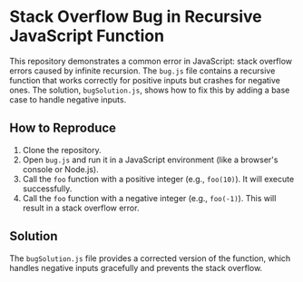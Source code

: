 # Stack Overflow Bug in Recursive JavaScript Function

This repository demonstrates a common error in JavaScript: stack overflow errors caused by infinite recursion.  The `bug.js` file contains a recursive function that works correctly for positive inputs but crashes for negative ones. The solution, `bugSolution.js`, shows how to fix this by adding a base case to handle negative inputs.

## How to Reproduce

1. Clone the repository.
2. Open `bug.js` and run it in a JavaScript environment (like a browser's console or Node.js).
3. Call the `foo` function with a positive integer (e.g., `foo(10)`). It will execute successfully.
4. Call the `foo` function with a negative integer (e.g., `foo(-1)`). This will result in a stack overflow error.

## Solution

The `bugSolution.js` file provides a corrected version of the function, which handles negative inputs gracefully and prevents the stack overflow.